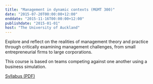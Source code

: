 ```yaml
---
title: "Management in dynamic contexts (MGMT 300)"
date: "2015-07-20T00:00:00+12:00"
enddate: "2015-11-16T00:00:00+12:00"
publishdate: "2015-01-01"
host: "The University of Auckland"
---
```

Explore and reflect on the realities of management theory and practice through critically examining management challenges, from small entrepreneurial firms to large corporations.
<!--more-->

This course is based on teams competing against one another using a business simulation.

[Syllabus (PDF)](/files/teaching/mgmt300-2015.pdf)

